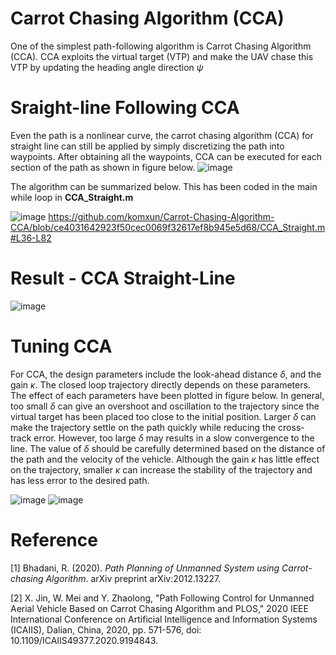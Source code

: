 # Carrot Chasing Algorithm (CCA)
One of the simplest path-following algorithm is Carrot Chasing Algorithm (CCA). CCA exploits the virtual target (VTP) and make the UAV chase this VTP by updating the 
heading angle direction $\psi$ 

# Sraight-line Following CCA
Even the path is a nonlinear curve, the carrot chasing algorithm (CCA) for straight line can still be applied by simply discretizing the path into waypoints. After obtaining all the waypoints, CCA can be executed for each section of the path as shown in figure below. 
![image](https://github.com/komxun/Carrot-Chasing-Algorithm-CCA/assets/133139057/3ce249e2-ea7d-4bab-9226-0e3b49112eaa)

The algorithm can be summarized below. This has been coded in the main while loop in **CCA_Straight.m**

![image](https://github.com/komxun/Carrot-Chasing-Algorithm-CCA/assets/133139057/8d2d5987-c5ef-48ba-97b2-c8ab054d71a9)
https://github.com/komxun/Carrot-Chasing-Algorithm-CCA/blob/ce4031642923f50cec0069f32617ef8b945e5d68/CCA_Straight.m#L36-L82


# Result - CCA Straight-Line
![image](https://github.com/komxun/Carrot-Chasing-Algorithm-CCA/assets/133139057/fdc6446a-bfde-43dc-aee3-c50c7efd85c1)


# Tuning CCA
For CCA, the design parameters include the look-ahead distance $\delta$, and the gain $\kappa$. The closed loop trajectory directly depends on these parameters. The effect of each parameters have been plotted in figure below. In general, too small $\delta$ can give an overshoot and oscillation to the trajectory since the virtual target has been placed too close to the initial position. Larger $\delta$ can make the trajectory settle on the path quickly while reducing the cross-track error. However, too large $\delta$ may results in a slow convergence to the line. The value of $\delta$ should be carefully determined based on the distance of the path and the velocity of the vehicle. Although the gain $\kappa$ has little effect on the trajectory, smaller $\kappa$ can increase the stability of the trajectory and has less error to the desired path.

![image](https://github.com/komxun/Carrot-Chasing-Algorithm-CCA/assets/133139057/05f944c0-a825-4ca4-8312-5afebf80f5e4)
![image](https://github.com/komxun/Carrot-Chasing-Algorithm-CCA/assets/133139057/a14caa51-e0a3-485b-aef7-f74c30104693)


# Reference
[1] Bhadani, R. (2020). _Path Planning of Unmanned System using Carrot-chasing Algorithm_. arXiv preprint arXiv:2012.13227.

[2] X. Jin, W. Mei and Y. Zhaolong, "Path Following Control for Unmanned Aerial Vehicle Based on Carrot Chasing Algorithm and PLOS," 2020 IEEE International Conference on Artificial Intelligence and Information Systems (ICAIIS), Dalian, China, 2020, pp. 571-576, doi: 10.1109/ICAIIS49377.2020.9194843.

